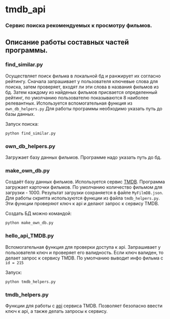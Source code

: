 # tmdb_api
### Cервис поиска рекомендуемых к просмотру фильмов.



## Описание работы составных частей программы.

### find_similar.py
Осуществляет поиск фильма в локальной бд и ранжирует их согласно рейтингу. 
Сначала запрашивает у пользователя ключевые слова для поиска, затем проверяет, входят ли эти слова в названия фильмов из бд. Затем каждому из найденых фильмов присвается
определенный рейтинг, по умолчанию пользователю показываются 8 наиболее релевантных. Используется вспомогательная функция из `own_db_helpers.py`
Для работы программы необходимо указать путь до базы данных.

Запуск поиска:
```
python find_similar.py
```
### own_db_helpers.py
Загружает базу данных фильмов. Программе надо указать путь до бд. 

### make_own_db.py
Создаёт базу данных фильмов. Используется сервис [TMDB](https://www.themoviedb.org/).
Программа загружает карточки фильмов. По умолчанию количество фильмом для загрузки  - 1000.
Результат загрузки сохраняется в файле `MyFilmDB.json`. 
Для работы скрипта используются функции из файла `tmdb_helpers.py`. Эти функции проверяют ключ к api и делают запрос к сервису TMDB.

Создать БД можно командой:
```
python make_own_db.py
```
### hello_api_TMDB.py
Вспомогательная функция для проверки доступа к api. Запрашивает у пользователя ключ и проверяет его валидность.
Если ключ валиден, то делает запрос к сервису TMDB. По умолчанию выводит инфо фильма с `id = 215`

Запуск:
```
python tmdb_helpers.py
```
### tmdb_helpers.py
Функции для работы с [api](https://api.themoviedb.org/) сервиса TMDB.
Позволяет безопасно ввести ключ к api, а также делать запросы к сервису. 

